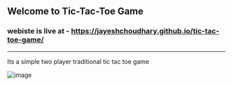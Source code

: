 ## Welcome to Tic-Tac-Toe Game
### webiste is live at - https://jayeshchoudhary.github.io/tic-tac-toe-game/

---
Its a simple two player traditional tic tac toe game

![image](https://user-images.githubusercontent.com/41536903/119881538-0575f100-bf4b-11eb-91c9-7d68291ed84b.png)


